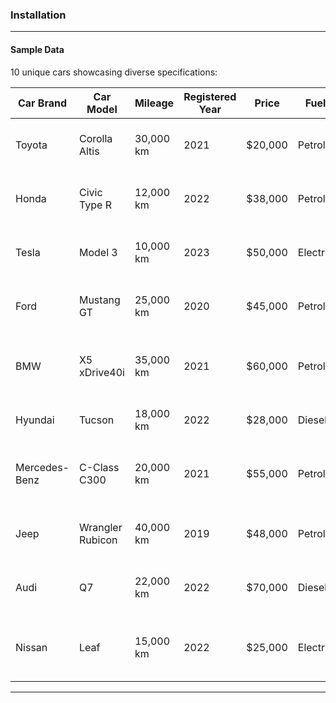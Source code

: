 ### Installation


---
#### Sample Data
10 unique cars showcasing diverse specifications:

| **Car Brand**  | **Car Model**     | **Mileage** | **Registered Year** | **Price**   | **Fuel**    | **Transmission** | **Seats** | **Engine**   | **Description**                               | **Status**     |
|-----------------|-------------------|-------------|----------------------|-------------|-------------|------------------|-----------|--------------|-------------------------------------------------|----------------|
| Toyota         | Corolla Altis     | 30,000 km   | 2021                 | $20,000     | Petrol      | Automatic        | 5         | 1.8L         | Reliable sedan with excellent fuel economy.    | Available      |
| Honda          | Civic Type R      | 12,000 km   | 2022                 | $38,000     | Petrol      | Manual           | 5         | 2.0L Turbo   | Sporty hatchback with cutting-edge design.      | Available      |
| Tesla          | Model 3           | 10,000 km   | 2023                 | $50,000     | Electric    | Automatic        | 5         | Electric     | Affordable electric car with autopilot.        | Available      |
| Ford           | Mustang GT        | 25,000 km   | 2020                 | $45,000     | Petrol      | Automatic        | 4         | 5.0L V8      | Iconic muscle car with thrilling performance.   | Available      |
| BMW            | X5 xDrive40i      | 35,000 km   | 2021                 | $60,000     | Petrol      | Automatic        | 5         | 3.0L Turbo   | Luxury SUV with powerful engine and comfort.    | Sold           |
| Hyundai        | Tucson            | 18,000 km   | 2022                 | $28,000     | Diesel      | Automatic        | 5         | 2.0L Diesel  | Versatile SUV ideal for families.              | Available      |
| Mercedes-Benz  | C-Class C300      | 20,000 km   | 2021                 | $55,000     | Petrol      | Automatic        | 5         | 2.0L Turbo   | Luxury sedan with elegant design and features.  | Reserved       |
| Jeep           | Wrangler Rubicon  | 40,000 km   | 2019                 | $48,000     | Petrol      | Manual           | 5         | 3.6L V6      | Rugged off-roader for adventure enthusiasts.    | Available      |
| Audi           | Q7                | 22,000 km   | 2022                 | $70,000     | Diesel      | Automatic        | 7         | 3.0L Diesel  | Premium 7-seater SUV with cutting-edge tech.    | Available      |
| Nissan         | Leaf              | 15,000 km   | 2022                 | $25,000     | Electric    | Automatic        | 5         | Electric     | Affordable EV with excellent range and comfort. | Available      |

---

